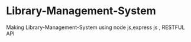 # Library-Management-System
Making Library-Management-System using node js,express js , RESTFUL API
